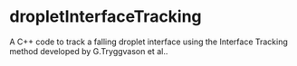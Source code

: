 # dropletInterfaceTracking
A C++ code to track a falling droplet interface using the Interface Tracking method developed by G.Tryggvason et al..


